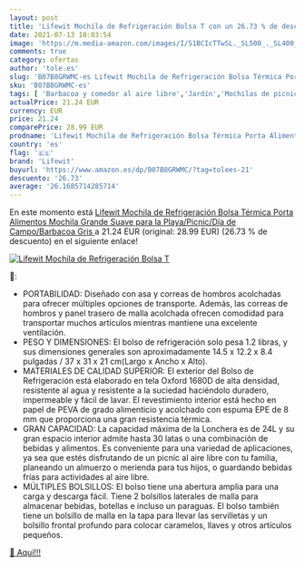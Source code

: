 ```yaml
---
layout: post
title: 'Lifewit Mochila de Refrigeración Bolsa T con un 26.73 % de descuento'
date: 2021-07-13 10:03:54
image: 'https://m.media-amazon.com/images/I/51BCIcTTwSL._SL500_._SL400_.jpg'
comments: true
category: ofertas
author: 'tole.es'
slug: 'B07B8GRWMC-es Lifewit Mochila de Refrigeración Bolsa Térmica Porta...'
sku: 'B07B8GRWMC-es'
tags: [ 'Barbacoa y comedor al aire libre','Jardín','Mochilas de picnic para vajilla de exterior y picnic','Vajilla de exterior y picnic','lifewit','mochila', ]
actualPrice: 21.24 EUR
currency: EUR
price: 21.24
comparePrice: 28.99 EUR
prodname: 'Lifewit Mochila de Refrigeración Bolsa Térmica Porta Alimentos Mochila Grande Suave para la Playa/Picnic/Día de Campo/Barbacoa  Gris '
country: 'es'
flag: '🇪🇸'
brand: 'Lifewit'
buyurl: 'https://www.amazon.es/dp/B07B8GRWMC/?tag=tolees-21'
descuento: '26.73'
average: '26.1685714285714'
---
```


En este momento está [Lifewit Mochila de Refrigeración Bolsa Térmica Porta Alimentos Mochila Grande Suave para la Playa/Picnic/Día de Campo/Barbacoa  Gris ](https://www.amazon.es/dp/B07B8GRWMC/?tag=tolees-21) a 21.24 EUR (original: 28.99 EUR) (26.73 %  de descuento) en el siguiente enlace!

[![Lifewit Mochila de Refrigeración Bolsa T](https://m.media-amazon.com/images/I/51BCIcTTwSL._SL500_._SL400_.jpg)](https://www.amazon.es/dp/B07B8GRWMC/?tag=tolees-21)

🔎:

- PORTABILIDAD: Diseñado con asa y correas de hombros acolchadas para ofrecer múltiples opciones de transporte. Además, las correas de hombros y panel trasero de malla acolchada ofrecen comodidad para transportar muchos artículos mientras mantiene una excelente ventilación.
- PESO Y DIMENSIONES: El bolso de refrigeración solo pesa 1.2 libras, y sus dimensiones generales son aproximadamente 14.5 x 12.2 x 8.4 pulgadas / 37 x 31 x 21 cm(Largo x Ancho x Alto).
- MATERIALES DE CALIDAD SUPERIOR: El exterior del Bolso de Refrigeración está elaborado en tela Oxford 1680D de alta densidad, resistente al agua y resistente a la suciedad haciéndolo duradero, impermeable y fácil de lavar. El revestimiento interior está hecho en papel de PEVA de grado alimenticio y acolchado con espuma EPE de 8 mm que proporciona una gran resistencia térmica.
- GRAN CAPACIDAD: La capacidad máxima de la Lonchera es de 24L y su gran espacio interior admite hasta 30 latas o una combinación de bebidas y alimentos. Es conveniente para una variedad de aplicaciones, ya sea que estés disfrutando de un picnic al aire libre con tu familia, planeando un almuerzo o merienda para tus hijos, o guardando bebidas frías para actividades al aire libre.
- MÚLTIPLES BOLSILLOS: El bolso tiene una abertura amplia para una carga y descarga fácil. Tiene 2 bolsillos laterales de malla para almacenar bebidas, botellas e incluso un paraguas. El bolso también tiene un bolsillo de malla en la tapa para llevar las servilletas y un bolsillo frontal profundo para colocar caramelos, llaves y otros artículos pequeños.

[🛒 Aquí!!!](https://www.amazon.es/dp/B07B8GRWMC/?tag=tolees-21)
